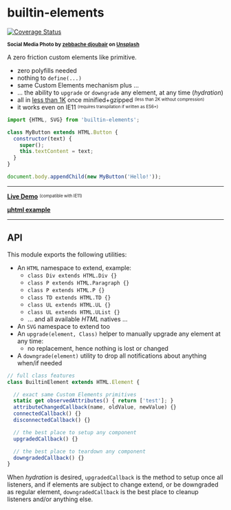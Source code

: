 # builtin-elements

[![Coverage Status](https://coveralls.io/repos/github/WebReflection/builtin-elements/badge.svg?branch=main)](https://coveralls.io/github/WebReflection/builtin-elements?branch=main)

<sup>**Social Media Photo by [zebbache djoubair](https://unsplash.com/@djoubair) on [Unsplash](https://unsplash.com/)**</sup>

A zero friction custom elements like primitive.

  * zero polyfills needed
  * nothing to `define(...)`
  * same Custom Elements mechanism plus ...
  * ... the ability to `upgrade` or `downgrade` any element, at any time (*hydration*)
  * all in [less than 1K](./es.js) once minified+gzipped <sup><sub>(less than 2K without compression)</sub></sup>
  * it works even on IE11 <sup><sub>(requires transpilation if written as ES6+)</sub></sup>

```js
import {HTML, SVG} from 'builtin-elements';

class MyButton extends HTML.Button {
  constructor(text) {
    super();
    this.textContent = text;
  }
}

document.body.appendChild(new MyButton('Hello!'));
```

- - -

**[Live Demo](https://webreflection.github.io/builtin-elements/test/)** <sup><sub>(compatible with IE11)</sub></sup>

**[µhtml example](https://codepen.io/WebReflection/pen/rNjJrXv?editors=0010)**

- - -

## API

This module exports the following utilities:

  * An `HTML` namespace to extend, example:
    * `class Div extends HTML.Div {}`
    * `class P extends HTML.Paragraph {}`
    * `class P extends HTML.P {}`
    * `class TD extends HTML.TD {}`
    * `class UL extends HTML.UL {}`
    * `class UL extends HTML.UList {}`
    * ... and all available *HTML* natives ...
  * An `SVG` namespace to extend too
  * An `upgrade(element, Class)` helper to manually upgrade any element at any time:
    * no replacement, hence nothing is lost or changed
  * A `downgrade(element)` utility to drop all notifications about anything when/if needed

```js
// full class features
class BuiltinElement extends HTML.Element {

  // exact same Custom Elements primitives
  static get observedAttributes() { return ['test']; }
  attributeChangedCallback(name, oldValue, newValue) {}
  connectedCallback() {}
  disconnectedCallback() {}

  // the best place to setup any component
  upgradedCallback() {}

  // the best place to teardown any component
  downgradedCallback() {}
}
```

When *hydration* is desired, `upgradedCallback` is the method to setup once all listeners, and if elements are subject to change extend, or be downgraded as regular element, `downgradedCallback` is the best place to cleanup listeners and/or anything else.
